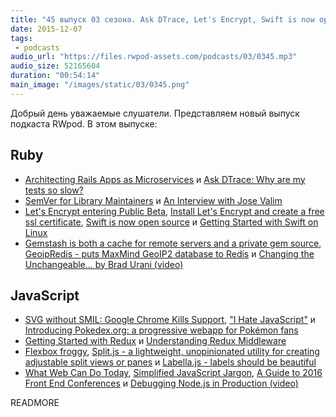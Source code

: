 ```yaml
---
title: "45 выпуск 03 сезона. Ask DTrace, Let's Encrypt, Swift is now open source, Gemstash, SVG without SMIL, Flexbox froggy и прочее"
date: 2015-12-07
tags:
 - podcasts
audio_url: "https://files.rwpod-assets.com/podcasts/03/0345.mp3"
audio_size: 52165604
duration: "00:54:14"
main_image: "/images/static/03/0345.png"
---
```


Добрый день уважаемые слушатели. Представляем новый выпуск подкаста RWpod. В этом выпуске:

## Ruby

 - [Architecting Rails Apps as Microservices](http://blog.codeship.com/architecting-rails-apps-as-microservices/) и [Ask DTrace: Why are my tests so slow?](https://blog.8thlight.com/colin-jones/2015/12/01/ask-dtrace-why-are-my-tests-so-slow.html)
 - [SemVer for Library Maintainers](http://www.schneems.com/2015/11/29/what-is-semver.html) и [An Interview with Jose Valim](http://www.sitepoint.com/an-interview-with-jose-valim/)
 - [Let's Encrypt entering Public Beta](https://letsencrypt.org/2015/12/03/entering-public-beta.html), [Install Let's Encrypt and create a free ssl certificate](https://janikvonrotz.ch/2015/12/04/install-lets-encrypt-and-create-a-free-ssl-certificate/), [Swift is now open source](https://swift.org/) и [Getting Started with Swift on Linux](https://www.twilio.com/blog/2015/12/getting-started-with-swift-on-linux.html)
 - [Gemstash is both a cache for remote servers and a private gem source](https://github.com/bundler/gemstash), [GeoipRedis - puts MaxMind GeoIP2 database to Redis](https://github.com/zabolotnov87/geoip_redis) и [Changing the Unchangeable... by Brad Urani (video)](https://www.youtube.com/watch?v=gTClDj9Zl1g)

## JavaScript

 - [SVG without SMIL: Google Chrome Kills Support](http://www.noupe.com/design/smil-chrome-kills-support-93960.html), ["I Hate JavaScript"](http://www.redotheweb.com/2015/12/04/i-hate-havascript.html) и [Introducing Pokedex.org: a progressive webapp for Pokémon fans](http://www.pocketjavascript.com/blog/2015/11/23/introducing-pokedex-org)
 - [Getting Started with Redux](https://egghead.io/series/getting-started-with-redux) и [Understanding Redux Middleware](https://medium.com/@meagle/understanding-87566abcfb7a)
 - [Flexbox froggy](http://flexboxfroggy.com/), [Split.js - a lightweight, unopinionated utility for creating adjustable split views or panes](http://nathancahill.github.io/Split.js/) и [Labella.js - labels should be beautiful](http://twitter.github.io/labella.js/)
 - [What Web Can Do Today](https://whatwebcando.today/), [Simplified JavaScript Jargon](https://github.com/HugoGiraudel/SJSJ), [A Guide to 2016 Front End Conferences](https://css-tricks.com/2016-front-end-conferences/) и [Debugging Node.js in Production (video)](https://www.youtube.com/watch?v=O1YP8QP9gLA)

READMORE

